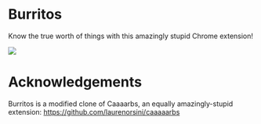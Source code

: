 Burritos
=============

Know the true worth of things with this amazingly stupid Chrome extension!

<img src="http://imgur.com/BSQXn5w.jpg" />

Acknowledgements
=============

Burritos is a modified clone of Caaaarbs, an equally amazingly-stupid extension: https://github.com/laurenorsini/caaaaarbs 
